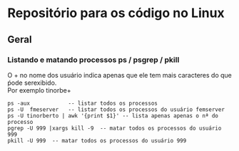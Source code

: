 # Repositório para os código no Linux 
## Geral
### Listando e matando processos   ps / psgrep / pkill
O + no nome dos usuário indica apenas que ele tem mais caracteres do que ṕode serexibido. <br>
Por exemplo tinorbe+
````
ps -aux            -- listar todos os processos
ps -U  fmeserver   -- listar todos os processos do usuário femserver 
ps -U tinorberto | awk '{print $1}' -- lista apenas apenas o nª do processo
pgrep -U 999 |xargs kill -9  -- matar todos os processos do usuário 999
pkill -U 999  -- matar todos os processos do usuário 999
````
